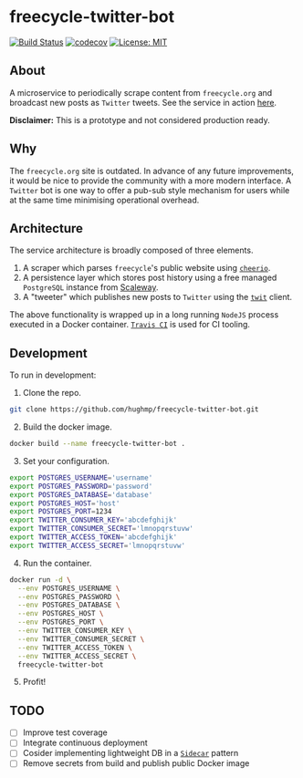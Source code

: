 # freecycle-twitter-bot

[![Build Status](https://travis-ci.org/hughmp/freecycle-twitter-bot.svg?branch=master)](https://travis-ci.org/hughmp/freecycle-twitter-bot)
[![codecov](https://codecov.io/gh/hughmp/freecycle-twitter-bot/branch/master/graph/badge.svg)](https://codecov.io/gh/hughmp/freecycle-twitter-bot)
[![License: MIT](https://img.shields.io/badge/License-MIT-yellow.svg)](https://opensource.org/licenses/MIT)

## About

A microservice to periodically scrape content from `freecycle.org` and broadcast new posts as `Twitter` tweets. See the service in action [here](https://twitter.com/londonfreecycle).

**Disclaimer:** This is a prototype and not considered production ready.

## Why

The `freecycle.org` site is outdated. In advance of any future improvements, it would be nice to provide the community with a more modern interface. A `Twitter` bot is one way to offer a pub-sub style mechanism for users while at the same time minimising operational overhead.

## Architecture

The service architecture is broadly composed of three elements.

1. A scraper which parses `freecycle`'s public website using [`cheerio`](https://github.com/cheeriojs/cheerio).
2. A persistence layer which stores post history using a free managed `PostgreSQL` instance from [Scaleway](https://www.scaleway.com/en/).
3. A "tweeter" which publishes new posts to `Twitter` using the [`twit`](https://github.com/ttezel/twit) client.

The above functionality is wrapped up in a long running `NodeJS` process executed in a Docker container. [`Travis CI`](https://travis-ci.org/hughmp/freecycle-twitter-bot) is used for CI tooling.

## Development

To run in development:

1. Clone the repo.

```sh
git clone https://github.com/hughmp/freecycle-twitter-bot.git
```

2. Build the docker image.

```sh
docker build --name freecycle-twitter-bot .
```

3. Set your configuration.

```sh
export POSTGRES_USERNAME='username'
export POSTGRES_PASSWORD='password'
export POSTGRES_DATABASE='database'
export POSTGRES_HOST='host'
export POSTGRES_PORT=1234
export TWITTER_CONSUMER_KEY='abcdefghijk'
export TWITTER_CONSUMER_SECRET='lmnopqrstuvw'
export TWITTER_ACCESS_TOKEN='abcdefghijk'
export TWITTER_ACCESS_SECRET='lmnopqrstuvw'
```

4. Run the container.

```sh
docker run -d \
  --env POSTGRES_USERNAME \
  --env POSTGRES_PASSWORD \
  --env POSTGRES_DATABASE \
  --env POSTGRES_HOST \
  --env POSTGRES_PORT \
  --env TWITTER_CONSUMER_KEY \
  --env TWITTER_CONSUMER_SECRET \
  --env TWITTER_ACCESS_TOKEN \
  --env TWITTER_ACCESS_SECRET \
  freecycle-twitter-bot
```

5. Profit!

## TODO

- [ ] Improve test coverage
- [ ] Integrate continuous deployment
- [ ] Cosider implementing lightweight DB in a [`Sidecar`](https://docs.microsoft.com/en-us/azure/architecture/patterns/sidecar) pattern
- [ ] Remove secrets from build and publish public Docker image
